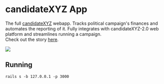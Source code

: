 # candidateXYZ App

The full [candidateXYZ](https://candidatexyz.com) webapp. Tracks political campaign's finances and automates the reporting of it. Fully integrates with candidateXYZ-2.0 web platform and streamlines running a campaign.  
Check out the story [here](https://jakekinsella.com/projects/candidatexyz).

![](https://s3.amazonaws.com/jakekinsella/candidatexyz-app.png)

## Running

`rails s -b 127.0.0.1 -p 3000`
